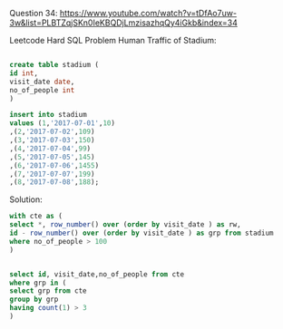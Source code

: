 Question 34:
https://www.youtube.com/watch?v=tDfAo7uw-3w&list=PLBTZqjSKn0IeKBQDjLmzisazhqQy4iGkb&index=34

Leetcode Hard SQL Problem Human Traffic of Stadium: 
```sql

create table stadium (
id int,
visit_date date,
no_of_people int
)

insert into stadium
values (1,'2017-07-01',10)
,(2,'2017-07-02',109)
,(3,'2017-07-03',150)
,(4,'2017-07-04',99)
,(5,'2017-07-05',145)
,(6,'2017-07-06',1455)
,(7,'2017-07-07',199)
,(8,'2017-07-08',188);
```


Solution: 
```sql
with cte as (
select *, row_number() over (order by visit_date ) as rw,
id - row_number() over (order by visit_date ) as grp from stadium
where no_of_people > 100
)


select id, visit_date,no_of_people from cte
where grp in (
select grp from cte
group by grp
having count(1) > 3
)
```